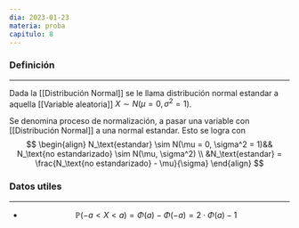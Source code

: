 ```yaml
---
dia: 2023-01-23
materia: proba
capitulo: 8
---
```

### Definición
---
Dada la [[Distribución Normal]] se le llama distribución normal estandar a aquella [[Variable aleatoria]] $X \sim N(\mu = 0, \sigma^2 = 1)$. 

Se denomina proceso de normalización, a pasar una variable con [[Distribución Normal]] a una normal estandar. Esto se logra con $$ \begin{align} 
N_\text{estandar} \sim N(\mu = 0, \sigma^2 = 1)&& N_\text{no estandarizado} \sim N(\mu, \sigma^2) \\
&N_\text{estandar} = \frac{N_\text{no estandarizado} - \mu}{\sigma}
\end{align} $$
### Datos utiles
---
* $$ \mathbb{P}(-a < X < a) = \Phi(a) - \Phi(-a) = 2 \cdot \Phi(a) - 1 $$